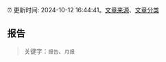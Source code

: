 :alarm_clock: 更新时间: 2024-10-12 16:44:41。[文章来源](/README.md)、[文章分类](/TAGS.md)

## 报告


> 关键字：`报告`、`月报`



